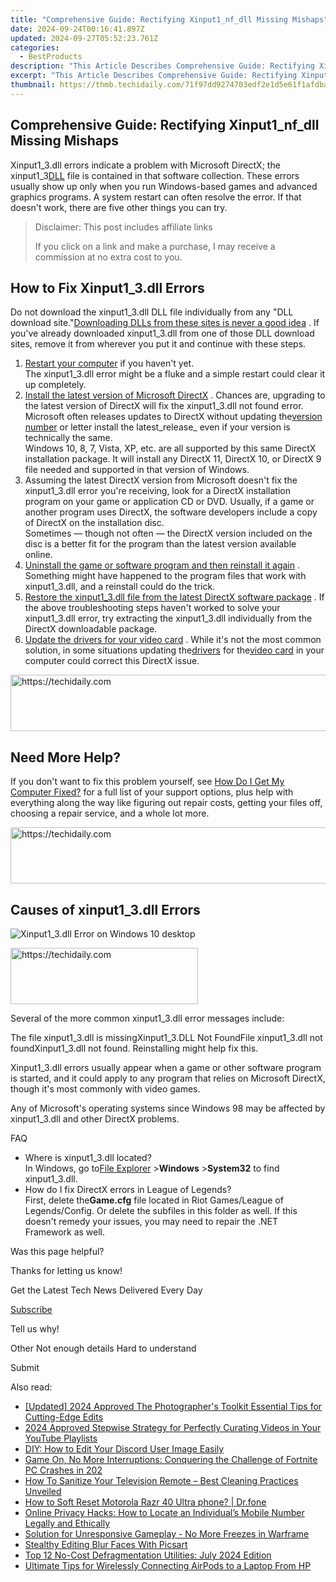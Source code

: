 ```yaml
---
title: "Comprehensive Guide: Rectifying Xinput1_nf_dll Missing Mishaps"
date: 2024-09-24T00:16:41.897Z
updated: 2024-09-27T05:52:23.761Z
categories:
  - BestProducts
description: "This Article Describes Comprehensive Guide: Rectifying Xinput1_nf_dll Missing Mishaps"
excerpt: "This Article Describes Comprehensive Guide: Rectifying Xinput1_nf_dll Missing Mishaps"
thumbnail: https://thmb.techidaily.com/71f97dd9274703edf2e1d5e61f1afdbaca75ab6c6c70ddf26d28f8e813f8a89f.jpg
---
```


## Comprehensive Guide: Rectifying Xinput1_nf_dll Missing Mishaps
 Xinput1\_3.dll errors indicate a problem with Microsoft DirectX; the xinput1\_3[DLL](https://www.lifewire.com/what-is-a-dll-file-2625852) file is contained in that software collection. These errors usually show up only when you run Windows-based games and advanced graphics programs. A system restart can often resolve the error. If that doesn't work, there are five other things you can try.

>  Disclaimer: This post includes affiliate links
>
>  If you click on a link and make a purchase, I may receive a commission at no extra cost to you.
>

## How to Fix Xinput1\_3.dll Errors

 Do not download the xinput1\_3.dll DLL file individually from any "DLL download site."[Downloading DLLs from these sites is never a good idea](https://www.lifewire.com/important-reasons-not-to-download-dll-files-2624455) . If you've already downloaded xinput1\_3.dll from one of those DLL download sites, remove it from wherever you put it and continue with these steps.

1. [Restart your computer](https://www.lifewire.com/how-to-reboot-a-computer-2624568) if you haven't yet.  
 The xinput1\_3.dll error might be a fluke and a simple restart could clear it up completely.
2. [Install the latest version of Microsoft DirectX](https://www.lifewire.com/how-to-download-install-directx-2624489) . Chances are, upgrading to the latest version of DirectX will fix the xinput1\_3.dll not found error.  
 Microsoft often releases updates to DirectX without updating the[version number](https://www.lifewire.com/version-number-2626043) or letter install the latest_release_ even if your version is technically the same.  
 Windows 10, 8, 7, Vista, XP, etc. are all supported by this same DirectX installation package. It will install any DirectX 11, DirectX 10, or DirectX 9 file needed and supported in that version of Windows.
3. Assuming the latest DirectX version from Microsoft doesn't fix the xinput1\_3.dll error you're receiving, look for a DirectX installation program on your game or application CD or DVD. Usually, if a game or another program uses DirectX, the software developers include a copy of DirectX on the installation disc.  
 Sometimes — though not often — the DirectX version included on the disc is a better fit for the program than the latest version available online.
4. [Uninstall the game or software program and then reinstall it again](https://www.lifewire.com/what-is-the-proper-way-to-reinstall-a-software-program-2624478) . Something might have happened to the program files that work with xinput1\_3.dll, and a reinstall could do the trick.
5. [Restore the xinput1_3.dll file from the latest DirectX software package](https://www.lifewire.com/how-to-restore-a-missing-directx-dll-file-2624516) . If the above troubleshooting steps haven't worked to solve your xinput1\_3.dll error, try extracting the xinput1\_3.dll individually from the DirectX downloadable package.
6. [Update the drivers for your video card](https://www.lifewire.com/how-to-update-drivers-in-windows-2619214) . While it's not the most common solution, in some situations updating the[drivers](https://www.lifewire.com/what-is-a-device-driver-2625796) for the[video card](https://www.lifewire.com/what-is-a-video-card-2618161) in your computer could correct this DirectX issue.

<!-- affiliate ads begin -->
<a href="https://aligracehair.sjv.io/c/5597632/1925570/19272" target="_top" id="1925570">
  <img src="//a.impactradius-go.com/display-ad/19272-1925570" border="0" alt="https://techidaily.com" width="728" height="90"/>
</a>
<img height="0" width="0" src="https://aligracehair.sjv.io/i/5597632/1925570/19272" style="position:absolute;visibility:hidden;" border="0" />
<!-- affiliate ads end -->

## Need More Help?

 If you don't want to fix this problem yourself, see [How Do I Get My Computer Fixed?](https://www.lifewire.com/how-do-i-get-my-computer-fixed-2625167) for a full list of your support options, plus help with everything along the way like figuring out repair costs, getting your files off, choosing a repair service, and a whole lot more.

<!-- affiliate ads begin -->
<a href="https://arkmc.pxf.io/c/5597632/352555/5172" target="_top" id="352555">
  <img src="//a.impactradius-go.com/display-ad/5172-352555" border="0" alt="https://techidaily.com" width="720" height="90"/>
</a>
<img height="0" width="0" src="https://arkmc.pxf.io/i/5597632/352555/5172" style="position:absolute;visibility:hidden;" border="0" />
<!-- affiliate ads end -->

## Causes of xinput1\_3.dll Errors

![Xinput1_3.dll Error on Windows 10 desktop](https://www.lifewire.com/thmb/lAXa0AG_5pReGIffvuXNMxCliNo=/1500x0/filters:no_upscale():max_bytes(150000):strip_icc():format(webp)/001_how-to-fix-xinput1-3-dll-not-found-or-missing-errors-2624329-5c760415c9e77c00012f8110-7c3acf51ccdc4386aa95425220198bad.jpg)

<!-- affiliate ads begin -->
<a href="https://aligracehair.sjv.io/c/5597632/1886015/19272" target="_top" id="1886015">
  <img src="//a.impactradius-go.com/display-ad/19272-1886015" border="0" alt="https://techidaily.com" width="300" height="90"/>
</a>
<img height="0" width="0" src="https://aligracehair.sjv.io/i/5597632/1886015/19272" style="position:absolute;visibility:hidden;" border="0" />
<!-- affiliate ads end -->

 Several of the more common xinput1\_3.dll error messages include:

 The file xinput1\_3.dll is missingXinput1\_3.DLL Not FoundFile xinput1\_3.dll not foundXinput1\_3.dll not found. Reinstalling might help fix this.  

 Xinput1\_3.dll errors usually appear when a game or other software program is started, and it could apply to any program that relies on Microsoft DirectX, though it's most commonly with video games.

 Any of Microsoft's operating systems since Windows 98 may be affected by xinput1\_3.dll and other DirectX problems.

 FAQ

* Where is xinput1\_3.dll located?  
 In Windows, go to[File Explorer](https://www.lifewire.com/open-file-explorer-in-windows-11-5192605) \>**Windows** \>**System32** to find xinput1\_3.dll.
* How do I fix DirectX errors in League of Legends?  
 First, delete the**Game.cfg** file located in Riot Games/League of Legends/Config. Or delete the subfiles in this folder as well. If this doesn't remedy your issues, you may need to repair the .NET Framework as well.

Was this page helpful?

Thanks for letting us know!

 Get the Latest Tech News Delivered Every Day

[Subscribe](https://www.lifewire.com/#)

Tell us why!

 Other  Not enough details  Hard to understand

 Submit

<ins class="adsbygoogle"
     style="display:block"
     data-ad-format="autorelaxed"
     data-ad-client="ca-pub-7571918770474297"
     data-ad-slot="1223367746"></ins>

<ins class="adsbygoogle"
     style="display:block"
     data-ad-client="ca-pub-7571918770474297"
     data-ad-slot="8358498916"
     data-ad-format="auto"
     data-full-width-responsive="true"></ins>

<span class="atpl-alsoreadstyle">Also read:</span>
<div><ul>
<li><a href="https://fox-http.techidaily.com/updated-2024-approved-the-photographers-toolkit-essential-tips-for-cutting-edge-edits/"><u>[Updated] 2024 Approved The Photographer's Toolkit Essential Tips for Cutting-Edge Edits</u></a></li>
<li><a href="https://some-approaches.techidaily.com/2024-approved-stepwise-strategy-for-perfectly-curating-videos-in-your-youtube-playlists/"><u>2024 Approved Stepwise Strategy for Perfectly Curating Videos in Your YouTube Playlists</u></a></li>
<li><a href="https://tech-renaissance.techidaily.com/diy-how-to-edit-your-discord-user-image-easily/"><u>DIY: How to Edit Your Discord User Image Easily</u></a></li>
<li><a href="https://on-screen-recording.techidaily.com/game-on-no-more-interruptions-conquering-the-challenge-of-fortnite-pc-crashes-in-202/"><u>Game On, No More Interruptions: Conquering the Challenge of Fortnite PC Crashes in 202</u></a></li>
<li><a href="https://tech-renaissance.techidaily.com/how-to-sanitize-your-television-remote-best-cleaning-practices-unveiled/"><u>How To Sanitize Your Television Remote – Best Cleaning Practices Unveiled</u></a></li>
<li><a href="https://techidaily.com/how-to-soft-reset-motorola-razr-40-ultra-phone-drfone-by-drfone-reset-android-reset-android/"><u>How to Soft Reset Motorola Razr 40 Ultra phone? | Dr.fone</u></a></li>
<li><a href="https://tech-renaissance.techidaily.com/online-privacy-hacks-how-to-locate-an-individuals-mobile-number-legally-and-ethically/"><u>Online Privacy Hacks: How to Locate an Individual’s Mobile Number Legally and Ethically</u></a></li>
<li><a href="https://program-issues.techidaily.com/solution-for-unresponsive-gameplay-no-more-freezes-in-warframe/"><u>Solution for Unresponsive Gameplay - No More Freezes in Warframe</u></a></li>
<li><a href="https://extra-lessons.techidaily.com/stealthy-editing-blur-faces-with-picsart/"><u>Stealthy Editing Blur Faces With Picsart</u></a></li>
<li><a href="https://tech-renaissance.techidaily.com/top-12-no-cost-defragmentation-utilities-july-2024-edition/"><u>Top 12 No-Cost Defragmentation Utilities: July 2024 Edition</u></a></li>
<li><a href="https://tech-renaissance.techidaily.com/ultimate-tips-for-wirelessly-connecting-airpods-to-a-laptop-from-hp/"><u>Ultimate Tips for Wirelessly Connecting AirPods to a Laptop From HP</u></a></li>
</ul></div>


